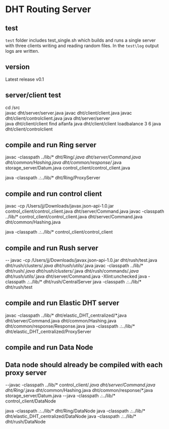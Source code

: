 # DHT Routing Server

## test
`test` folder includes test_single.sh which builds and runs a single server with three clients writing and reading random files.  In the `test\log` output logs are written.

## version
Latest release v0.1

## server/client test
cd /src   
javac dht/server/server.java
javac dht/client/client.java
javac dht/client/controlclient.java
java dht/server/server   
java dht/client/client find aifanfa
java dht/client/client loadbalance 3 6
java dht/client/controlclient


## compile and run Ring server
javac -classpath ../lib/\* dht/Ring/*.java dht/server/Command.java dht/common/Hashing.java dht/common/response/*.java storage_server/Datum.java control_client/control_client.java

java -classpath .:../lib/\* dht/Ring/ProxyServer


## compile and run control client
javac -cp /Users/jj/Downloads/javax.json-api-1.0.jar control_client/control_client.java dht/server/Command.java
javac -classpath ../lib/\* control_client/control_client.java dht/server/Command.java dht/common/Hashing.java

java -classpath .:../lib/\* control_client/control_client


## compile and run Rush server
-- javac -cp /Users/jj/Downloads/javax.json-api-1.0.jar dht/rush/test.java dht/rush/clusters/*.java dht/rush/utils/*.java
javac -classpath ../lib/\* dht/rush/*.java dht/rush/clusters/*.java dht/rush/commands/*.java dht/rush/utils/*.java dht/server/Command.java -Xlint:unchecked
java -classpath .:../lib/\* dht/rush/CentralServer
java -classpath .:../lib/\* dht/rush/test


## compile and run Elastic DHT server
javac -classpath ../lib/\* dht/elastic_DHT_centralized/*.java dht/server/Command.java dht/common/Hashing.java dht/common/response/Response.java
java -classpath .:../lib/\* dht/elastic_DHT_centralized/ProxyServer

## compile and run Data Node
## Data node should already be compiled with each proxy server
--javac -classpath ../lib/\* control_client/*.java dht/server/Command.java dht/Ring/*.java dht/common/Hashing.java dht/common/response/*.java storage_server/Datum.java
--java -classpath .:../lib/\* control_client/DataNode

java -classpath .:../lib/\* dht/Ring/DataNode
java -classpath .:../lib/\* dht/elastic_DHT_centralized/DataNode
java -classpath .:../lib/\* dht/rush/DataNode


